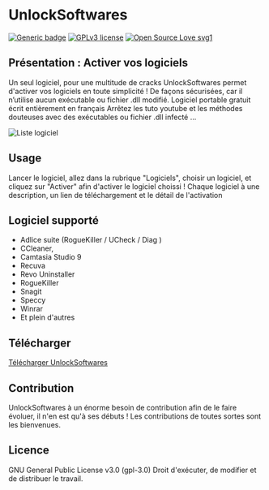 # UnlockSoftwares
[![Generic badge](https://img.shields.io/badge/Releases-2.1-green.svg)](https://github.com/ABOATDev/UnlockSoftwares/releases) [![GPLv3 license](https://img.shields.io/badge/License-GPLv3-blue.svg)](https://www.gnu.org/licenses/gpl-3.0.html) [![Open Source Love svg1](https://badges.frapsoft.com/os/v1/open-source.svg?v=103)](https://github.com/ABOATDev/UnlockSoftwares)


## Présentation : Activer vos logiciels


Un seul logiciel, pour une multitude de cracks
UnlockSoftwares permet d'activer vos logiciels en toute simplicité !
De façons sécurisées, car il n’utilise aucun exécutable ou fichier .dll modifié.
Logiciel portable gratuit écrit entièrement en français
Arrêtez les tuto youtube et les méthodes douteuses avec des exécutables ou fichier .dll infecté ...

![Liste logiciel](https://i.imgur.com/g4DeKfS.jpg "Liste logiciel")



## Usage


Lancer le logiciel, allez dans la rubrique "Logiciels", choisir un logiciel, et cliquez sur "Activer" afin d'activer le logiciel choissi !
Chaque logiciel à une description, un lien de téléchargement et le détail de l'activation




## Logiciel supporté
- Adlice suite (RogueKiller / UCheck / Diag )
- CCleaner,
- Camtasia Studio 9
- Recuva
- Revo Uninstaller
- RogueKiller
- Snagit
- Speccy
- Winrar
- Et plein d'autres


## Télécharger


[Télécharger UnlockSoftwares](https://github.com/ABOATDev/UnlockSoftwares/releases "UnlockSoftwares")


## Contribution


UnlockSoftwares à un énorme besoin de contribution afin de le faire évoluer, il n'en est qu'à ses débuts !
Les contributions de toutes sortes sont les bienvenues.


## Licence
GNU General Public License v3.0 (gpl-3.0)
Droit d'exécuter, de modifier et de distribuer le travail.
